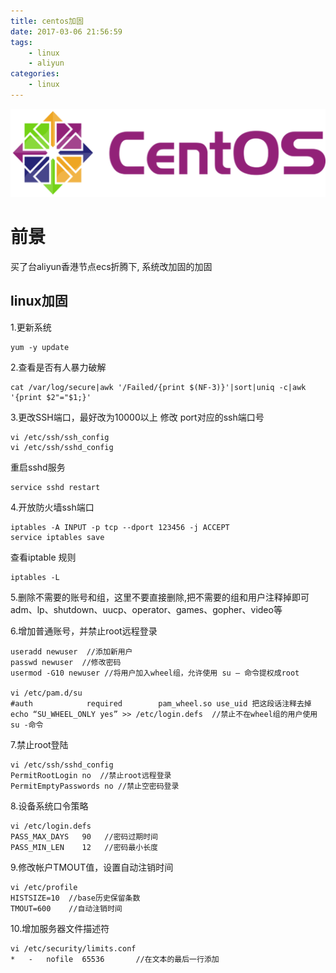```yaml
---
title: centos加固
date: 2017-03-06 21:56:59
tags:
    - linux
    - aliyun
categories:
    - linux
---
```


![openssh](/images/linux/centos-logo.png)

# 前景
买了台aliyun香港节点ecs折腾下, 系统改加固的加固
<!-- more -->
## linux加固

1.更新系统
```shell
yum -y update
```

2.查看是否有人暴力破解
```shell
cat /var/log/secure|awk '/Failed/{print $(NF-3)}'|sort|uniq -c|awk '{print $2"="$1;}'
```

3.更改SSH端口，最好改为10000以上
修改 port对应的ssh端口号
```shell
vi /etc/ssh/ssh_config
vi /etc/ssh/sshd_config
```
重启sshd服务
```shell
service sshd restart
```

4.开放防火墙ssh端口
```shell
iptables -A INPUT -p tcp --dport 123456 -j ACCEPT
service iptables save
```
查看iptable 规则
```shell
iptables -L
```

5.删除不需要的账号和组，这里不要直接删除,把不需要的组和用户注释掉即可
adm、lp、shutdown、uucp、operator、games、gopher、video等

6.增加普通账号，并禁止root远程登录
```shell
useradd newuser  //添加新用户
passwd newuser  //修改密码
usermod -G10 newuser //将用户加入wheel组，允许使用 su – 命令提权成root

vi /etc/pam.d/su
#auth            required        pam_wheel.so use_uid 把这段话注释去掉
echo “SU_WHEEL_ONLY yes” >> /etc/login.defs  //禁止不在wheel组的用户使用su -命令
```

7.禁止root登陆
```shell
vi /etc/ssh/sshd_config
PermitRootLogin no  //禁止root远程登录
PermitEmptyPasswords no //禁止空密码登录
```

8.设备系统口令策略
```shell
vi /etc/login.defs
PASS_MAX_DAYS   90   //密码过期时间
PASS_MIN_LEN    12   //密码最小长度
```

9.修改帐户TMOUT值，设置自动注销时间
```shell
vi /etc/profile
HISTSIZE=10  //base历史保留条数
TMOUT=600    //自动注销时间
```

10.增加服务器文件描述符
```shell
vi /etc/security/limits.conf
*   -   nofile  65536       //在文本的最后一行添加
```

